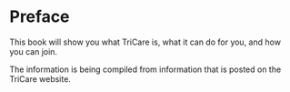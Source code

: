 # Preface

This book will show you what TriCare is, what it can do for you, and how you can
join.

The information is being compiled from information that is posted on the TriCare website.
